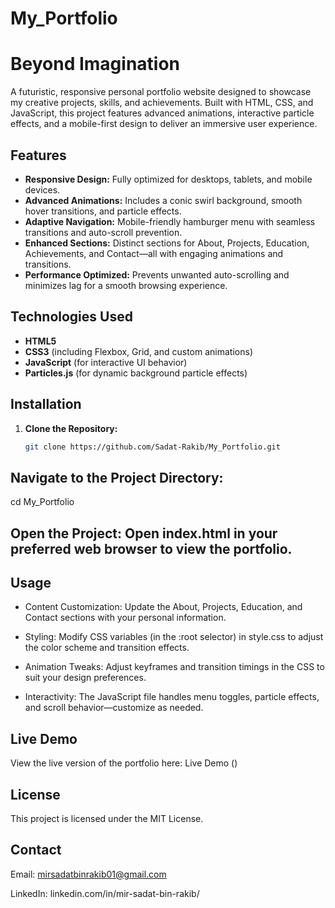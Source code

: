 # My_Portfolio

# Beyond Imagination

A futuristic, responsive personal portfolio website designed to showcase my creative projects, skills, and achievements. Built with HTML, CSS, and JavaScript, this project features advanced animations, interactive particle effects, and a mobile-first design to deliver an immersive user experience.

## Features

- **Responsive Design:** Fully optimized for desktops, tablets, and mobile devices.
- **Advanced Animations:** Includes a conic swirl background, smooth hover transitions, and particle effects.
- **Adaptive Navigation:** Mobile-friendly hamburger menu with seamless transitions and auto-scroll prevention.
- **Enhanced Sections:** Distinct sections for About, Projects, Education, Achievements, and Contact—all with engaging animations and transitions.
- **Performance Optimized:** Prevents unwanted auto-scrolling and minimizes lag for a smooth browsing experience.

## Technologies Used

- **HTML5**
- **CSS3** (including Flexbox, Grid, and custom animations)
- **JavaScript** (for interactive UI behavior)
- **Particles.js** (for dynamic background particle effects)

## Installation

1. **Clone the Repository:**
   ```bash
   git clone https://github.com/Sadat-Rakib/My_Portfolio.git
   
## Navigate to the Project Directory:

cd My_Portfolio

## Open the Project: Open index.html in your preferred web browser to view the portfolio.

## Usage

- Content Customization: Update the About, Projects, Education, and Contact sections with your personal information.

- Styling: Modify CSS variables (in the :root selector) in style.css to adjust the color scheme and transition effects.

- Animation Tweaks: Adjust keyframes and transition timings in the CSS to suit your design preferences.

- Interactivity: The JavaScript file handles menu toggles, particle effects, and scroll behavior—customize as needed.

## Live Demo

View the live version of the portfolio here: Live Demo
()

## License

This project is licensed under the MIT License.

## Contact

Email: mirsadatbinrakib01@gmail.com

LinkedIn: linkedin.com/in/mir-sadat-bin-rakib/
